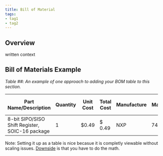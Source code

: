 ```yaml
---
title: Bill of Material
tags:
- tag1
- tag2
---
```


## Overview
written context

## Bill of Materials Example

*Table ##: An example of one approach to adding your BOM table to this section.*

| **Part Name/Description** | **Quantity** | **Unit Cost** | **Total Cost** | **Manufacture** | **Manufacturer #** | **Vendor Link** |**Datasheet Link** | **Schematic Reference Designators** |
|----------|---|---------------|-----|--------|-----|-----|----|-----|
8-bit SIPO/SISO Shift Register, SOIC-16 package | 1 | $0.49 | $ 0.49 | NXP | 74HC595D,112 | [DigiKey](https://www.digikey.com/en/products/detail/nexperia-usa-inc/74HC595D-112/763550) | [datasheet link](https://assets.nexperia.com/documents/data-sheet/74HC_HCT595.pdf) | U1 |  

Note: Setting it up as a table is nice becasue it is completly viewable without scaling issues. <ins>Downside</ins> is that you have to do the math.